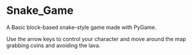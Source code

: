 # Snake_Game
A Basic block-based snake-style game made with PyGame.

Use the arrow keys to control your character and move around the map grabbing coins and avoiding the lava.
